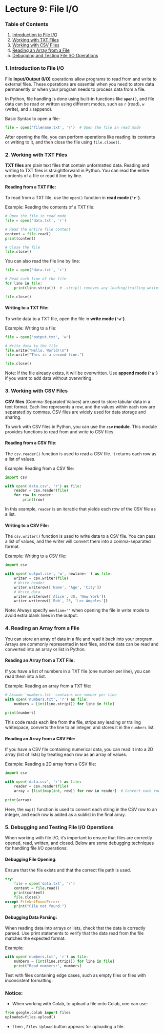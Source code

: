# Lecture 9: File I/O

### **Table of Contents**

1. [Introduction to File I/O](#introduction-to-file-io)
2. [Working with TXT Files](#working-with-txt-files)
3. [Working with CSV Files](#working-with-csv-files)
4. [Reading an Array from a File](#reading-an-array-from-a-file)
5. [Debugging and Testing File I/O Operations](#debugging-and-testing-file-io-operations)

### 1. **Introduction to File I/O**

File **Input/Output (I/O)** operations allow programs to read from and write to external files. These operations are essential when you need to store data permanently or when your program needs to process data from a file.

In Python, file handling is done using built-in functions like **`open()`**, and file data can be read or written using different modes, such as `r` (read), `w` (write), and `a` (append).

Basic Syntax to open a file:
```python
file = open('filename.txt', 'r')  # Open the file in read mode
```

After opening the file, you can perform operations like reading its contents or writing to it, and then close the file using `file.close()`.

### 2. **Working with TXT Files**

**TXT files** are plain text files that contain unformatted data. Reading and writing to TXT files is straightforward in Python. You can read the entire contents of a file or read it line by line.

#### Reading from a TXT File:
To read from a TXT file, use the `open()` function in **read mode (`'r'`)**.

Example: Reading the contents of a TXT file:
```python
# Open the file in read mode
file = open('data.txt', 'r')

# Read the entire file content
content = file.read()
print(content)

# Close the file
file.close()
```

You can also read the file line by line:
```python
file = open('data.txt', 'r')

# Read each line of the file
for line in file:
    print(line.strip())  # .strip() removes any leading/trailing whitespace

file.close()
```

#### Writing to a TXT File:
To write data to a TXT file, open the file in **write mode (`'w'`)**.

Example: Writing to a file:
```python
file = open('output.txt', 'w')

# Write data to the file
file.write("Hello, World!\n")
file.write("This is a second line.")

file.close()
```

Note: If the file already exists, it will be overwritten. Use **append mode (`'a'`)** if you want to add data without overwriting.

### 3. **Working with CSV Files**

**CSV files** (Comma-Separated Values) are used to store tabular data in a text format. Each line represents a row, and the values within each row are separated by commas. CSV files are widely used for data storage and sharing.

To work with CSV files in Python, you can use the **`csv` module**. This module provides functions to read from and write to CSV files.

#### Reading from a CSV File:
The `csv.reader()` function is used to read a CSV file. It returns each row as a list of values.

Example: Reading from a CSV file:
```python
import csv

with open('data.csv', 'r') as file:
    reader = csv.reader(file)
    for row in reader:
        print(row)
```

In this example, `reader` is an iterable that yields each row of the CSV file as a list.

#### Writing to a CSV File:
The `csv.writer()` function is used to write data to a CSV file. You can pass a list of values, and the writer will convert them into a comma-separated format.

Example: Writing to a CSV file:
```python
import csv

with open('output.csv', 'w', newline='') as file:
    writer = csv.writer(file)
    # Write header
    writer.writerow(['Name', 'Age', 'City'])
    # Write data
    writer.writerow(['Alice', 30, 'New York'])
    writer.writerow(['Bob', 25, 'Los Angeles'])
```

Note: Always specify `newline=''` when opening the file in write mode to avoid extra blank lines in the output.

### 4. **Reading an Array from a File**

You can store an array of data in a file and read it back into your program. Arrays are commonly represented in text files, and the data can be read and converted into an array or list in Python.

#### Reading an Array from a TXT File:
If you have a list of numbers in a TXT file (one number per line), you can read them into a list.

Example: Reading an array from a TXT file:
```python
# Assume 'numbers.txt' contains one number per line
with open('numbers.txt', 'r') as file:
    numbers = [int(line.strip()) for line in file]
    
print(numbers)
```

This code reads each line from the file, strips any leading or trailing whitespace, converts the line to an integer, and stores it in the `numbers` list.

#### Reading an Array from a CSV File:
If you have a CSV file containing numerical data, you can read it into a 2D array (list of lists) by treating each row as an array of values.

Example: Reading a 2D array from a CSV file:
```python
import csv

with open('data.csv', 'r') as file:
    reader = csv.reader(file)
    array = [list(map(int, row)) for row in reader]  # Convert each row to a list of integers
    
print(array)
```

Here, the `map()` function is used to convert each string in the CSV row to an integer, and each row is added as a sublist in the final array.

### 5. **Debugging and Testing File I/O Operations**

When working with file I/O, it’s important to ensure that files are correctly opened, read, written, and closed. Below are some debugging techniques for handling file I/O operations:

#### Debugging File Opening:
Ensure that the file exists and that the correct file path is used.
```python
try:
    file = open('data.txt', 'r')
    content = file.read()
    print(content)
    file.close()
except FileNotFoundError:
    print("File not found.")
```

#### Debugging Data Parsing:
When reading data into arrays or lists, check that the data is correctly parsed. Use print statements to verify that the data read from the file matches the expected format.

Example:
```python
with open('numbers.txt', 'r') as file:
    numbers = [int(line.strip()) for line in file]
    print("Read numbers:", numbers)
```

Test with files containing edge cases, such as empty files or files with inconsistent formatting.
### Notice: 
* When working with Colab, to upload a file onto Colab, one can use:

```python
from google.colab import files 
uploaded=files.upload()
```
* Then , `Files Upload` button appears for uploading a file. 
